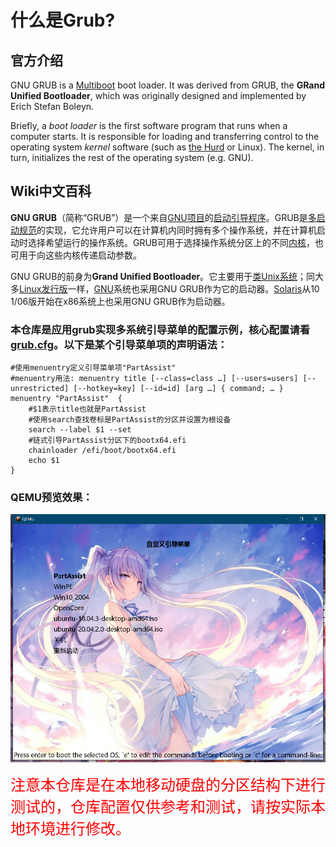 # 什么是Grub?

## 官方介绍
GNU GRUB is a  [Multiboot](http://www.gnu.org/software/grub/manual/multiboot/multiboot.html)  boot loader. It was derived from GRUB, the  **GRand Unified Bootloader**, which was originally designed and implemented by Erich Stefan Boleyn.

Briefly, a  _boot loader_  is the first software program that runs when a computer starts. It is responsible for loading and transferring control to the operating system  _kernel_  software (such as  [the Hurd](https://www.gnu.org/software/hurd/hurd.html)  or Linux). The kernel, in turn, initializes the rest of the operating system (e.g. GNU).

##  Wiki中文百科
**GNU GRUB**（简称“GRUB”）是一个来自[GNU项目](https://zh.wikipedia.org/wiki/GNU%E8%A8%88%E5%8A%83 "类Unix系统")的[启动引导程序](https://zh.wikipedia.org/wiki/%E5%90%AF%E5%8A%A8%E5%BC%95%E5%AF%BC%E7%A8%8B%E5%BA%8F)。GRUB是[多启动规范](https://zh.wikipedia.org/w/index.php?title=%E5%A4%9A%E5%90%AF%E5%8A%A8%E8%A7%84%E8%8C%83&action=edit&redlink=1 "多启动规范（页面不存在）")的实现，它允许用户可以在计算机内同时拥有多个操作系统，并在计算机启动时选择希望运行的操作系统。GRUB可用于选择操作系统分区上的不同[内核](https://zh.wikipedia.org/wiki/%E5%86%85%E6%A0%B8 "内核")，也可用于向这些内核传递启动参数。

GNU GRUB的前身为**Grand Unified Bootloader**。它主要用于[类Unix系统](https://zh.wikipedia.org/wiki/%E7%B1%BBUnix%E7%B3%BB%E7%BB%9F)；同大多[Linux发行版](https://zh.wikipedia.org/wiki/Linux%E5%8F%91%E8%A1%8C%E7%89%88 "启动引导程序")一样，[GNU](https://zh.wikipedia.org/wiki/GNU "GNU")系统也采用GNU GRUB作为它的启动器。[Solaris](https://zh.wikipedia.org/wiki/Solaris "Solaris")从10 1/06版开始在x86系统上也采用GNU GRUB作为启动器。


### 本仓库是应用grub实现多系统引导菜单的配置示例，核心配置请看[grub.cfg](/grub/grub.cfg)。以下是某个引导菜单项的声明语法：

    #使用menuentry定义引导菜单项"PartAssist"
    #menuentry用法: menuentry title [--class=class …] [--users=users] [--unrestricted] [--hotkey=key] [--id=id] [arg …] { command; … }
    menuentry "PartAssist"  {
        #$1表示title也就是PartAssist
        #使用search查找卷标是PartAssist的分区并设置为根设备
        search --label $1 --set
        #链式引导PartAssist分区下的bootx64.efi
        chainloader /efi/boot/bootx64.efi
        echo $1
    }

### QEMU预览效果：
<img src="/screenshot/preview.png"/>

<font color=red size=5>注意本仓库是在本地移动硬盘的分区结构下进行测试的，仓库配置仅供参考和测试，请按实际本地环境进行修改。</font>
